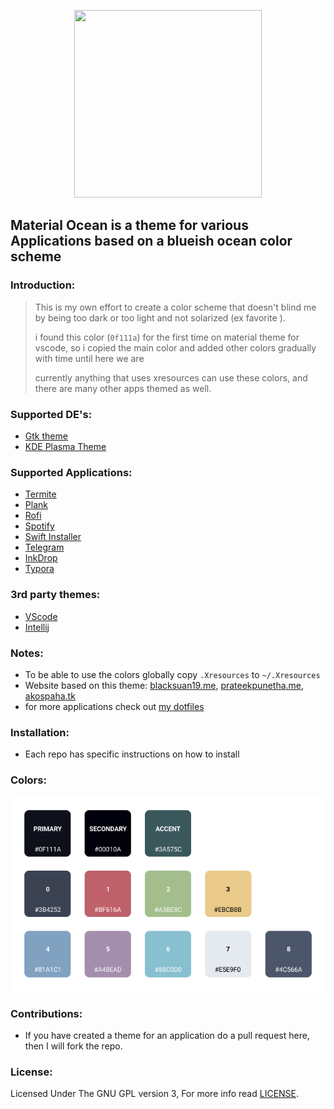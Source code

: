 <p align="center">
  <img width="300" height="300" src="https://raw.githubusercontent.com/material-ocean/Material-Ocean/master/logo.png">
</p>

## Material Ocean is a theme for various Applications based on a blueish ocean color scheme

### Introduction:

> This is my own effort to create a color scheme that doesn't blind me by being too dark or too light and not solarized (ex favorite ).
>
> i found this color (`0f111a`) for the first time on material theme for vscode, so i copied the main color and added other colors gradually with time until here we are
>
> currently anything that uses xresources can use these colors, and there are many other apps themed as well.

### Supported DE's:

- [Gtk theme](https://github.com/material-ocean/Gtk-Theme)
- [KDE Plasma Theme](https://github.com/material-ocean/plasma)

### Supported Applications:

- [Termite](https://github.com/material-ocean/Termite-theme)
- [Plank](https://github.com/material-ocean/Plank-Theme)
- [Rofi](https://github.com/material-ocean/rofi-Theme)
- [Spotify](https://github.com/material-ocean/Spotify-Theme)
- [Swift Installer](https://github.com/material-ocean/Android-Theme)
- [Telegram](https://github.com/material-ocean/Telegram-Theme)
- [InkDrop](https://github.com/material-ocean/inkdrop-ui)
- [Typora](https://github.com/material-ocean/Typora-Theme)

### 3rd party themes:

- [VScode](https://marketplace.visualstudio.com/items?itemName=Equinusocio.vsc-material-theme)
- [Intellij](https://plugins.jetbrains.com/plugin/8006-material-theme-ui)

### Notes:

- To be able to use the colors globally copy `.Xresources` to `~/.Xresources`
- Website based on this theme: [blacksuan19.me](https://blacksuan19.me), [prateekpunetha.me](https://prateekpunetha.me/), [akospaha.tk](https://akospaha.tk/)
- for more applications check out [my dotfiles](https://github.com/Blacksuan19/Dotfiles)

### Installation:

- Each repo has specific instructions on how to install

### Colors:

![](https://raw.githubusercontent.com/Blacksuan19/Material-Ocean/master/colors.png)

### Contributions:

- If you have created a theme for an application do a pull request here, then I will fork the repo.

### License:

Licensed Under The GNU GPL version 3, For more info read [LICENSE](https://github.com/material-ocean/Material-Ocean/blob/master/LICENSE).
